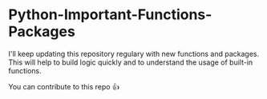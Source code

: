 # Python-Important-Functions-Packages

I'll keep updating this repository regulary with new functions and packages. This will help to build logic quickly and to understand the usage of built-in functions. 

You can contribute to this repo :thumbsup:
